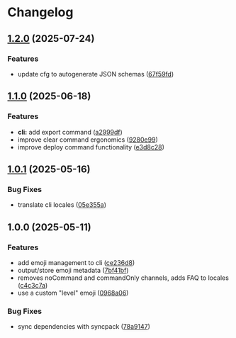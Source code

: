 # Changelog

## [1.2.0](https://github.com/Rapha01/activityRank-bot/compare/cli-v1.1.0...cli-v1.2.0) (2025-07-24)


### Features

* update cfg to autogenerate JSON schemas ([67f59fd](https://github.com/Rapha01/activityRank-bot/commit/67f59fd380189dae66de4047f0fedee25d517368))

## [1.1.0](https://github.com/Rapha01/activityRank-bot/compare/cli-v1.0.1...cli-v1.1.0) (2025-06-18)


### Features

* **cli:** add export command ([a2999df](https://github.com/Rapha01/activityRank-bot/commit/a2999dfbdd5b57b83cae18e60266dae0fecee62f))
* improve clear command ergonomics ([9280e99](https://github.com/Rapha01/activityRank-bot/commit/9280e992b4dc58c2d96ff011de119c1eaad2f0fd))
* improve deploy command functionality ([e3d8c28](https://github.com/Rapha01/activityRank-bot/commit/e3d8c28c8e9a6d079533b02ea1b05c89cf442953))

## [1.0.1](https://github.com/Rapha01/activityRank-bot/compare/cli-v1.0.0...cli-v1.0.1) (2025-05-16)


### Bug Fixes

* translate cli locales ([05e355a](https://github.com/Rapha01/activityRank-bot/commit/05e355a4769ea1191b3a929e9a41e76be48f8095))

## 1.0.0 (2025-05-11)


### Features

* add emoji management to cli ([ce236d8](https://github.com/Rapha01/activityRank-bot/commit/ce236d884fd55974004a69286c755a900b992570))
* output/store emoji metadata ([7bf41bf](https://github.com/Rapha01/activityRank-bot/commit/7bf41bfd4516bc3ead106d87a76e61780cd3326e))
* removes noCommand and commandOnly channels, adds FAQ to locales ([c4c3c7a](https://github.com/Rapha01/activityRank-bot/commit/c4c3c7ad4f6c88040359705a353bdfca9f04a12b))
* use a custom "level" emoji ([0968a06](https://github.com/Rapha01/activityRank-bot/commit/0968a0699d19a00a6dab5efe7a42ad102f4ed61f))


### Bug Fixes

* sync dependencies with syncpack ([78a9147](https://github.com/Rapha01/activityRank-bot/commit/78a914751e6896ec474f530d46e7e8d05454b328))
